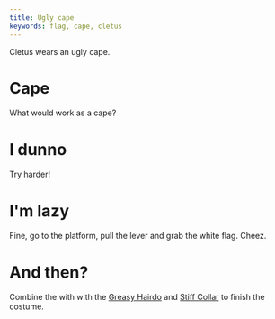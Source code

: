 ```yaml
---
title: Ugly cape
keywords: flag, cape, cletus
---
```


Cletus wears an ugly cape.

# Cape
What would work as a cape?

# I dunno
Try harder!

# I'm lazy
Fine, go to the platform, pull the lever and grab the white flag. Cheez.

# And then?
Combine the with with the [Greasy Hairdo](020-hairdo.md) and [Stiff Collar](030-collar.md) to finish the costume.